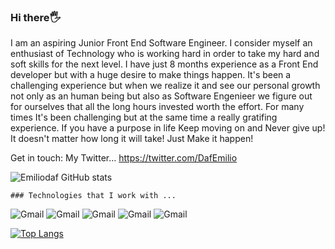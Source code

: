 ### Hi there🖐️

   I am an aspiring Junior Front End Software Engineer. I consider myself an enthusiast of Technology who is working hard in order to take my hard and soft skills for the next level.
   I have just 8 months experience as a Front End developer but with a huge desire to make things happen. It's been  a challenging experience but when we realize it and see our personal growth not only as an human being but also as Software Engenieer we figure out for ourselves that all the long hours invested worth the effort.  For many times It's been challenging but at the same time a really gratifing experience. If you have a purpose in life Keep moving on and  Never give up! It doesn't matter how long it will take!
Just Make it happen!

Get in touch: My Twitter... https://twitter.com/DafEmilio
	
  ![Emiliodaf GitHub stats](https://github-readme-stats.vercel.app/api?username=emiliodaf&show_icons=true&theme=radical)
	
	### Technologies that I work with ...
  
  ![Gmail](https://img.shields.io/badge/CSS3-1572B6?style=for-the-badge&logo=css3&logoColor=white)
  ![Gmail](https://img.shields.io/badge/HTML5-E34F26?style=for-the-badge&logo=html5&logoColor=white)
  ![Gmail](https://img.shields.io/badge/Bootstrap-563D7C?style=for-the-badge&logo=bootstrap&logoColor=white)
  ![Gmail](https://img.shields.io/badge/JavaScript-F7DF1E?style=for-the-badge&logo=javascript&logoColor=black)
  ![Gmail](https://img.shields.io/badge/React-20232A?style=for-the-badge&logo=react&logoColor=61DAFB)
 
  
 [![Top Langs](https://github-readme-stats.vercel.app/api/top-langs/?username=emiliodaf&layout=compact)](https://github.com/emiliodaf/github-readme-stats)



